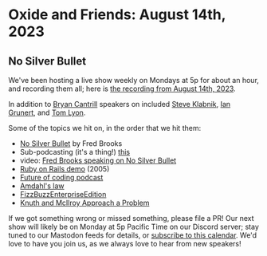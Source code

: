 # Oxide and Friends: August 14th, 2023

## No Silver Bullet

We've been hosting a live show weekly on Mondays at 5p for about an hour,
and recording them all; here is
[the recording from August 14th, 2023](https://youtu.be/5rr0kA0KqPc).

In addition to
[Bryan Cantrill](https://mastodon.social/@bcantrill)
speakers on included
[Steve Klabnik](https://twitter.com/steveklabnik),
[Ian Grunert](https://hachyderm.io/@iangrunert),
and [Tom Lyon](https://mastodon.social/@aka_pugs).

Some of the topics we hit on, in the order that we hit them:

- [No Silver Bullet](http://worrydream.com/refs/Brooks-NoSilverBullet.pdf) by Fred Brooks
- Sub-podcasting (it's a thing!) [this](https://redplanetlabs.com/)
- video: [Fred Brooks speaking on No Silver Bullet](https://www.youtube.com/watch?v=HWYrrw7Zf1k)
- [Ruby on Rails demo](https://www.youtube.com/watch?v=Gzj723LkRJY) (2005)
- [Future of coding podcast](https://futureofcoding.org)
- [Amdahl's law](https://en.wikipedia.org/wiki/Amdahl%27s_law)
- [FizzBuzzEnterpriseEdition](https://github.com/EnterpriseQualityCoding/FizzBuzzEnterpriseEdition)
- [Knuth and McIlroy Approach a Problem](https://matt-rickard.com/instinct-and-culture)

If we got something wrong or missed something, please file a PR!
Our next show will likely be on Monday at 5p Pacific Time on our Discord
server; stay tuned to our Mastodon feeds for details, or [subscribe to this
calendar](https://sesh.fyi/api/calendar/v2/iMdFbuFRupMwuTiwvXswNU.ics).  We'd
love to have you join us, as we always love to hear from new speakers!
